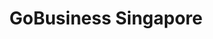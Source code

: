 ---
layout: homepage
title: GoBusiness Singapore
description: For Singapore Businesses
image: /images/Gobiz_logo_SG.svg
permalink: /
notification: GoBusiness Singapore is going live soon!
sections:
    - hero:
        title: Make business easier
        subtitle: Bringing government businesses services and information into one place, so it's easier to access a range of support options and understand the government requirements to start or grow a business in Singapore.
        background: /images/govassist-hero-banner.jpg
        button: Login
        url: https://www.google.com
        key_highlights:
        - title: Start a Business
          url: https://www.google.com
          description: Get an overview of what you need to start a business in Singapore
        - title: E-adviser
          url: https://ea-staging.l1t.molb.gov.sg/
          description: Find relevant Government assistance schemes for your business needs
        - title: Productivity Solutions Grant Listing
          url: https://govassist.gobusiness.gov.sg/productivity-solutions-grant/#supportable-solutions
          description: View the list of Supportable IT solutions and Equipment
        - title: Licensing
          url: https://www.gobusiness.gov.sg/licences
          description: Get the licences you need for your business activities
    - infobar:
        title: Infobar title
        subtitle: Subtitle
        description: About a sentence worth of description here
        button: Button text
        url: /faq/
    - resources:
        title: Media
        subtitle: Learn more
        button: View More
---